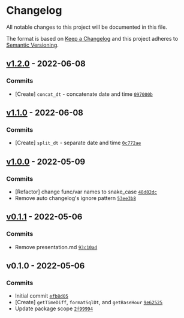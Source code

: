 # Changelog

All notable changes to this project will be documented in this file.

The format is based on [Keep a Changelog](https://keepachangelog.com/en/1.0.0/)
and this project adheres to [Semantic Versioning](https://semver.org/spec/v2.0.0.html).

## [v1.2.0](https://github.com/affiliatedtech/moment-utils/compare/v1.1.0...v1.2.0) - 2022-06-08

### Commits

- [Create] `concat_dt` - concatenate date and time [`097000b`](https://github.com/affiliatedtech/moment-utils/commit/097000b7eb61c7b0e2e29c96ab39db2ca25e54b2)

## [v1.1.0](https://github.com/affiliatedtech/moment-utils/compare/v1.0.0...v1.1.0) - 2022-06-08

### Commits

- [Create] `split_dt` - separate date and time [`0c772ae`](https://github.com/affiliatedtech/moment-utils/commit/0c772ae05a5f06e9063a221c6493671fbe257dc0)

## [v1.0.0](https://github.com/affiliatedtech/moment-utils/compare/v0.1.1...v1.0.0) - 2022-05-09

### Commits

- [Refactor] change func/var names to snake_case [`48d82dc`](https://github.com/affiliatedtech/moment-utils/commit/48d82dcbed0ef971c8c41919244a17dc061dbdd7)
- Remove auto changelog's ignore pattern [`53ee3b8`](https://github.com/affiliatedtech/moment-utils/commit/53ee3b8e87bb41997bf4ab8acefce512737a1dad)

## [v0.1.1](https://github.com/affiliatedtech/moment-utils/compare/v0.1.0...v0.1.1) - 2022-05-06

### Commits

- Remove presentation.md [`93c10ad`](https://github.com/affiliatedtech/moment-utils/commit/93c10adb0badc7d0ea065f3832377cca3d2292be)

## v0.1.0 - 2022-05-06

### Commits

- Initial commit [`efb8d05`](https://github.com/affiliatedtech/moment-utils/commit/efb8d0561e25d5ba3e2b2cb84a68c8c988b43fea)
- [Create] `getTimeDiff`, `formatSqlDt`, and `getBaseHour` [`9e62525`](https://github.com/affiliatedtech/moment-utils/commit/9e62525c4e0a53ec269430ebabc8f3df8a3f1a32)
- Update package scope [`2f99994`](https://github.com/affiliatedtech/moment-utils/commit/2f999949e09b42ee0e790d555cd91eec46c85db8)
